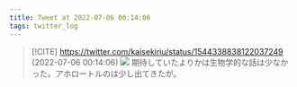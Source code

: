 ```yaml
---
title: Tweet at 2022-07-06 00:14:06
tags: twitter_log
---
```


> [!CITE] https://twitter.com/kaisekiriu/status/1544338838122037249 (2022-07-06 00:14:06)
> ![](https://twitter.com/kaisekiriu/status/1544338838122037249)
> 期待していたよりかは生物学的な話は少なかった。アホロートルのは少し出てきたが。

